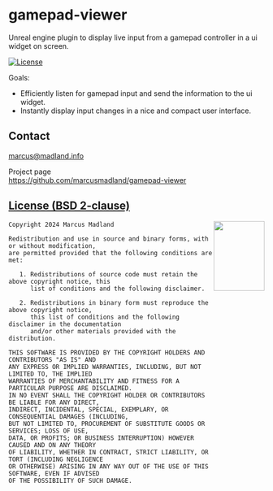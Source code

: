 gamepad-viewer
==

Unreal engine plugin to display live input from a gamepad controller in a ui widget on screen.

[![License](https://img.shields.io/badge/license-BSD--2%20clause-blue.svg)](https://bkaradzic.github.io/bgfx/license.html)

Goals:

 - Efficiently listen for gamepad input and send the information to the ui widget.
 - Instantly display input changes in a nice and compact user interface.

Contact
-------

[marcus@madland.info](marcus@madland.info)  

Project page  
https://github.com/marcusmadland/gamepad-viewer

[License (BSD 2-clause)](https://github.com/bkaradzic/bx/blob/master/LICENSE)
-----------------------------------------------------------------------------

<a href="http://opensource.org/licenses/BSD-2-Clause" target="_blank">
<img align="right" src="https://opensource.org/wp-content/uploads/2022/10/osi-badge-dark.svg" width="100" height="137">
</a>

	Copyright 2024 Marcus Madland

	Redistribution and use in source and binary forms, with or without modification,
	are permitted provided that the following conditions are met:

	   1. Redistributions of source code must retain the above copyright notice, this
	      list of conditions and the following disclaimer.

	   2. Redistributions in binary form must reproduce the above copyright notice,
	      this list of conditions and the following disclaimer in the documentation
	      and/or other materials provided with the distribution.

	THIS SOFTWARE IS PROVIDED BY THE COPYRIGHT HOLDERS AND CONTRIBUTORS "AS IS" AND
	ANY EXPRESS OR IMPLIED WARRANTIES, INCLUDING, BUT NOT LIMITED TO, THE IMPLIED
	WARRANTIES OF MERCHANTABILITY AND FITNESS FOR A PARTICULAR PURPOSE ARE DISCLAIMED.
	IN NO EVENT SHALL THE COPYRIGHT HOLDER OR CONTRIBUTORS BE LIABLE FOR ANY DIRECT,
	INDIRECT, INCIDENTAL, SPECIAL, EXEMPLARY, OR CONSEQUENTIAL DAMAGES (INCLUDING,
	BUT NOT LIMITED TO, PROCUREMENT OF SUBSTITUTE GOODS OR SERVICES; LOSS OF USE,
	DATA, OR PROFITS; OR BUSINESS INTERRUPTION) HOWEVER CAUSED AND ON ANY THEORY
	OF LIABILITY, WHETHER IN CONTRACT, STRICT LIABILITY, OR TORT (INCLUDING NEGLIGENCE
	OR OTHERWISE) ARISING IN ANY WAY OUT OF THE USE OF THIS SOFTWARE, EVEN IF ADVISED
	OF THE POSSIBILITY OF SUCH DAMAGE.
